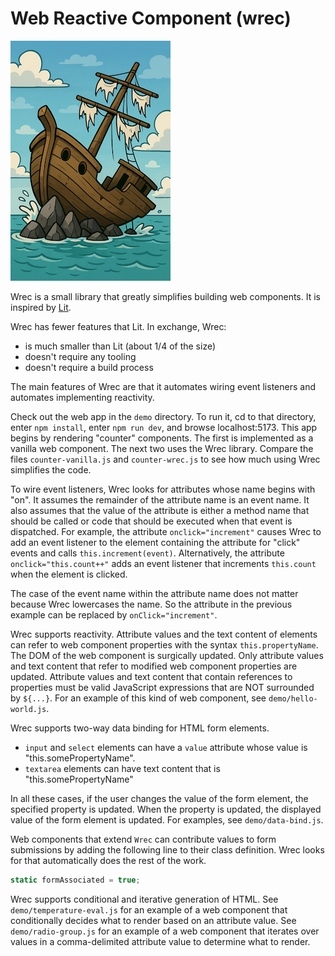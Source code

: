 # Web Reactive Component (wrec)

<img alt="shipwreck" src="shipwreck.png" style="width: 256px">

Wrec is a small library that greatly simplifies building web components.
It is inspired by [Lit](https://lit.dev).

Wrec has fewer features that Lit.
In exchange, Wrec:

- is much smaller than Lit (about 1/4 of the size)
- doesn't require any tooling
- doesn't require a build process

The main features of Wrec are that it
automates wiring event listeners
and automates implementing reactivity.

Check out the web app in the `demo` directory.
To run it, cd to that directory, enter `npm install`,
enter `npm run dev`, and browse localhost:5173.
This app begins by rendering "counter" components.
The first is implemented as a vanilla web component.
The next two uses the Wrec library.
Compare the files `counter-vanilla.js` and `counter-wrec.js`
to see how much using Wrec simplifies the code.

To wire event listeners,
Wrec looks for attributes whose name begins with "on".
It assumes the remainder of the attribute name is an event name.
It also assumes that the value of the attribute is either
a method name that should be called or code that should be executed
when that event is dispatched.
For example, the attribute `onclick="increment"` causes Wrec to
add an event listener to the element containing the attribute
for "click" events and calls `this.increment(event)`.
Alternatively, the attribute `onclick="this.count++"`
adds an event listener that increments `this.count`
when the element is clicked.

The case of the event name within the attribute name
does not matter because Wrec lowercases the name.
So the attribute in the previous example
can be replaced by `onClick="increment"`.

Wrec supports reactivity.
Attribute values and the text content of elements
can refer to web component properties with the syntax `this.propertyName`.
The DOM of the web component is surgically updated.
Only attribute values and text content
that refer to modified web component properties are updated.
Attribute values and text content that contain references to properties
must be valid JavaScript expressions that are NOT surrounded by `${...}`.
For an example of this kind of web component, see `demo/hello-world.js`.

Wrec supports two-way data binding for HTML form elements.

- `input` and `select` elements can have a `value` attribute
  whose value is "this.somePropertyName".
- `textarea` elements can have text content
  that is "this.somePropertyName"

In all these cases, if the user changes the value of the form element,
the specified property is updated.
When the property is updated,
the displayed value of the form element is updated.
For examples, see `demo/data-bind.js`.

Web components that extend `Wrec` can contribute values to
form submissions by adding the following line to their class definition.
Wrec looks for that automatically does the rest of the work.

```js
static formAssociated = true;
```

Wrec supports conditional and iterative generation of HTML.
See `demo/temperature-eval.js` for an example of a web component
that conditionally decides what to render based on an attribute value.
See `demo/radio-group.js` for an example of a web component
that iterates over values in a comma-delimited attribute value
to determine what to render.
